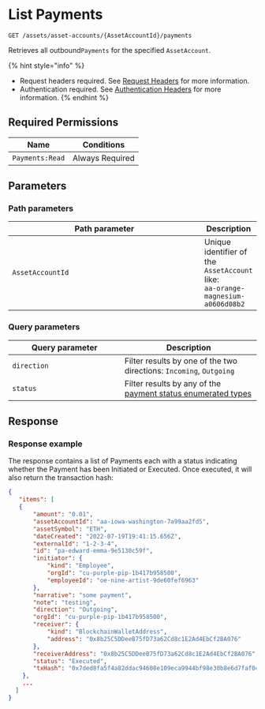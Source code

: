 # List Payments

`GET /assets/asset-accounts/{AssetAccountId}/payments`

Retrieves all outbound`Payments` for the specified `AssetAccount`.

{% hint style="info" %}
* Request headers required. See [Request Headers](../../../../getting-started/request-headers.md) for more information.
* Authentication required. See [Authentication Headers](../../../../getting-started/request-headers.md#authentication-headers) for more information.
{% endhint %}

## Required Permissions

| Name            | Conditions      |
| --------------- | --------------- |
| `Payments:Read` | Always Required |

## Parameters <a href="#parameters.1" id="parameters.1"></a>

### Path parameters <a href="#path-parameters" id="path-parameters"></a>

<table><thead><tr><th width="374">Path parameter</th><th>Description</th></tr></thead><tbody><tr><td><code>AssetAccountId</code></td><td>Unique identifier of the <code>AssetAccount</code> like:<br><code>aa-orange-magnesium-a0606d08b2</code></td></tr></tbody></table>

### Query parameters <a href="#path-parameters" id="path-parameters"></a>

<table><thead><tr><th width="212">Query parameter</th><th>Description</th></tr></thead><tbody><tr><td><code>direction</code></td><td>Filter results by one of the two directions: <code>Incoming</code>, <code>Outgoing</code></td></tr><tr><td><code>status</code></td><td>Filter results by any of the <a href="https://dfns.gitbook.io/dfns-docs/api-docs/dfns-api-enumerated-types#payment-status">payment status enumerated types</a></td></tr></tbody></table>

## Response <a href="#response" id="response"></a>

### Response example <a href="#response-example" id="response-example"></a>

The response contains a list of Payments each with a status indicating whether the Payment has been Initiated or Executed. Once executed, it will also return the transaction hash:

```json
{
   "items": [
   {
       "amount": "0.01",
       "assetAccountId": "aa-iowa-washington-7a99aa2fd5",
       "assetSymbol": "ETH",
       "dateCreated": "2022-07-19T19:41:15.656Z",
       "externalId": "1-2-3-4",
       "id": "pa-edward-emma-9e5130c59f",
       "initiator": {
           "kind": "Employee",
           "orgId": "cu-purple-pip-1b417b958500",
           "employeeId": "oe-nine-artist-9de60fef6963"
       },
       "narrative": "some payment",
       "note": "testing",
       "direction": "Outgoing",
       "orgId": "cu-purple-pip-1b417b958500",
       "receiver": {
           "kind": "BlockchainWalletAddress",
           "address": "0x8b25C5DDeeB75fD73a62Cd8c1E2Ad4EbCf2BA076"
       },
       "receiverAddress": "0x8b25C5DDeeB75fD73a62Cd8c1E2Ad4EbCf2BA076",
       "status": "Executed",
       "txHash": "0x7ded8fa5f4a82ddac94608e109eca9944bf98e30b8e6d7faf04f591e0b5769c6"
    },
    ...
  ]
}
```
